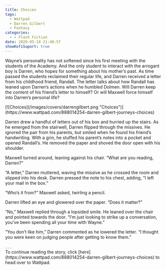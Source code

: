 ```yaml
---
title: Choices
tags:
  - Wattpad
  - Darren Gilbert
  - Fantasy
categories:
  - - Flash Fiction
date: 2020-05-18 21:48:57
showKofiSuport: true
---
```


Wayne’s personality has not softened since his first meeting with the students of the Academy. And the only student to interact with the arrogant boy is Darren, who hopes for something about his mother’s past. As time passed the students reclaimed their regular life, and Darren received a letter from his childhood friend, Randall. The letter talks about how Randall has leaned upon Darren’s actions when he humbled Dolmen.<!-- more --> Will Darren keep the content of his friend’s letter to himself? Or will Maxwell force himself into Darren’s personal life?

<div class="center">[![Choices](/images/covers/darrengilbert.png "Choices")](https://www.wattpad.com/888014254-darren-gilbert-journeys-choices)</div>

Darren drew a handful of letters out of his box and hurried up the stairs. As he emerged from the stairwell, Darren flipped through the missives. He ignored the pair from his parents, but smiled when he found his friend’s handwriting. With a grin, he stuffed his parent’s notes into a pocket and opened Randall’s. He removed the paper and shoved the door open with his shoulder.

Maxwell turned around, leaning against his chair. “What are you reading, Darren?”

“A letter,” Darren muttered, waving the missive as he crossed the room and slipped into his desk. Darren pressed the note to his chest, adding, “I left your mail in the box.”

“Who’s it from?” Maxwell asked, twirling a pencil.

Darren lifted an eye and glowered over the paper. “Does it matter?”

“No,” Maxwell replied through a lopsided smile. He leaned over the chair and pointed towards the door. “I’m just looking to strike up a conversation, you’ve been spending all your time with Wayne.”

“You don’t like him,” Darren commented as he lowered the letter. “I thought you were keen on judging people after getting to know them.”

<div class="center story-ellipses">
.
.
.
</div><div>To continue reading the story, click [here](https://www.wattpad.com/888014254-darren-gilbert-journeys-choices) to head over to Wattpad.</div>